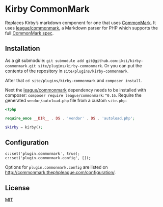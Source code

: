 # Kirby CommonMark

Replaces Kirby’s markdown component for one that uses [CommonMark](http://commonmark.org/). It uses [league/commonmark](http://commonmark.thephpleague.com/), a Markdown parser for PHP which supports the full [CommonMark spec](http://spec.commonmark.org/).

## Installation

As a git submodule: `git submodule add git@github.com:iksi/kirby-commonmark.git site/plugins/kirby-commonmark`. Or you can put the contents of the repository in `site/plugins/kirby-commonmark`.

After that `cd site/plugins/kirby-commonmark` and `composer install`.

Next the [league/commonmark](http://commonmark.thephpleague.com/) dependency needs to be installed with composer: `composer require league/commonmark:^0.16`. Require the generated `vendor/autoload.php` file from a custom `site.php`:

```PHP
<?php

require_once __DIR__ . DS . 'vendor' . DS . 'autoload.php';

$kirby = kirby();
```

## Configuration

```
c::set('plugin.commonmark', true);
c::set('plugin.commonmark.config', []);
```

Options for `plugin.commonmark.config` are listed on <http://commonmark.thephpleague.com/configuration/>.

## License

[MIT](LICENSE.md)